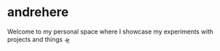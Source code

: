 # andrehere
Welcome to my personal space where I showcase my experiments with projects and things 🛸
